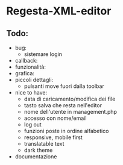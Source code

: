 # Regesta-XML-editor

## Todo:

- bug:
  - sistemare login
- callback:
- funzionalità:
- grafica:
- piccoli dettagli:
  - pulsanti move fuori dalla toolbar
- nice to have:
  - data di caricamento/modifica dei file
  - tasto salva che resta nell'editor
  - nome dell'utente in management.php
  - accesso con nome/email
  - log out
  - funzioni poste in ordine alfabetico
  - responsive, mobile first
  - translatable text
  - dark theme
- documentazione

